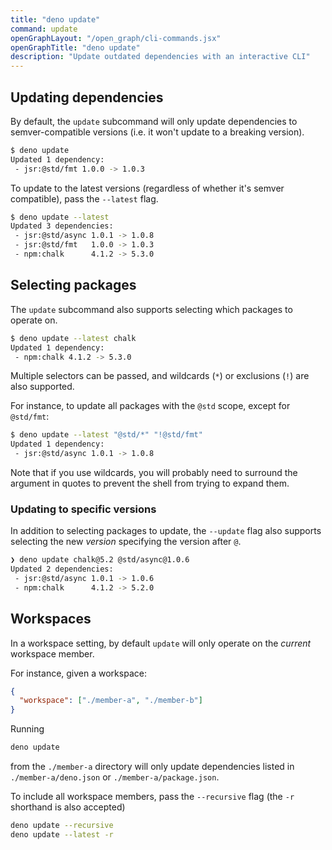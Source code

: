 ```yaml
---
title: "deno update"
command: update
openGraphLayout: "/open_graph/cli-commands.jsx"
openGraphTitle: "deno update"
description: "Update outdated dependencies with an interactive CLI"
---
```


## Updating dependencies

By default, the `update` subcommand will only update dependencies to
semver-compatible versions (i.e. it won't update to a breaking version).

```bash
$ deno update
Updated 1 dependency:
 - jsr:@std/fmt 1.0.0 -> 1.0.3
```

To update to the latest versions (regardless of whether it's semver compatible),
pass the `--latest` flag.

```bash
$ deno update --latest
Updated 3 dependencies:
 - jsr:@std/async 1.0.1 -> 1.0.8
 - jsr:@std/fmt   1.0.0 -> 1.0.3
 - npm:chalk      4.1.2 -> 5.3.0
```

## Selecting packages

The `update` subcommand also supports selecting which packages to operate on.

```bash
$ deno update --latest chalk
Updated 1 dependency:
 - npm:chalk 4.1.2 -> 5.3.0
```

Multiple selectors can be passed, and wildcards (`*`) or exclusions (`!`) are
also supported.

For instance, to update all packages with the `@std` scope, except for
`@std/fmt`:

```bash
$ deno update --latest "@std/*" "!@std/fmt"
Updated 1 dependency:
 - jsr:@std/async 1.0.1 -> 1.0.8
```

Note that if you use wildcards, you will probably need to surround the argument
in quotes to prevent the shell from trying to expand them.

### Updating to specific versions

In addition to selecting packages to update, the `--update` flag also supports
selecting the new _version_ specifying the version after `@`.

```bash
❯ deno update chalk@5.2 @std/async@1.0.6
Updated 2 dependencies:
 - jsr:@std/async 1.0.1 -> 1.0.6
 - npm:chalk      4.1.2 -> 5.2.0
```

## Workspaces

In a workspace setting, by default `update` will only operate on the _current_
workspace member.

For instance, given a workspace:

```json
{
  "workspace": ["./member-a", "./member-b"]
}
```

Running

```bash
deno update
```

from the `./member-a` directory will only update dependencies listed in
`./member-a/deno.json` or `./member-a/package.json`.

To include all workspace members, pass the `--recursive` flag (the `-r`
shorthand is also accepted)

```bash
deno update --recursive
deno update --latest -r
```
